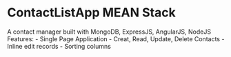 # ContactListApp MEAN Stack
A contact manager built with MongoDB, ExpressJS, AngularJS, NodeJS
Features:
	- Single Page Application
	- Creat, Read, Update, Delete Contacts
	- Inline edit records
	- Sorting columns